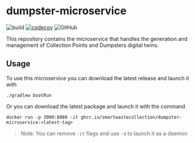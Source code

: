 # dumpster-microservice

![build](https://img.shields.io/github/workflow/status/SmartWasteCollection/dumpster-microservice/Build%20and%20Test) [![codecov](https://codecov.io/gh/SmartWasteCollection/dumpster-microservice/branch/main/graph/badge.svg?token=AGJH4U1WOG)](https://codecov.io/gh/SmartWasteCollection/dumpster-microservice) ![GitHub](https://img.shields.io/github/license/SmartWasteCollection/dumpster-microservice)

This repository contains the microservice that handles the generation and management of Collection Points and Dumpsters digital twins.

## Usage

To use this microservice you can download the latest release and launch it with
```
./gradlew bootRun
```

Or you can download the latest package and launch it with the command
```
docker run -p 3000:8080 -it ghcr.io/smartwastecollection/dumpster-microservice:<latest-tag>
```
> Note: You can remove `-it` flags and use `-d` to launch it as a daemon
